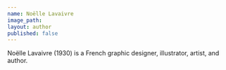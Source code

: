 ```yaml
---
name: Noëlle Lavaivre
image_path:
layout: author
published: false
---
```


Noëlle Lavaivre (1930) is a French graphic designer, illustrator, artist, and author.
